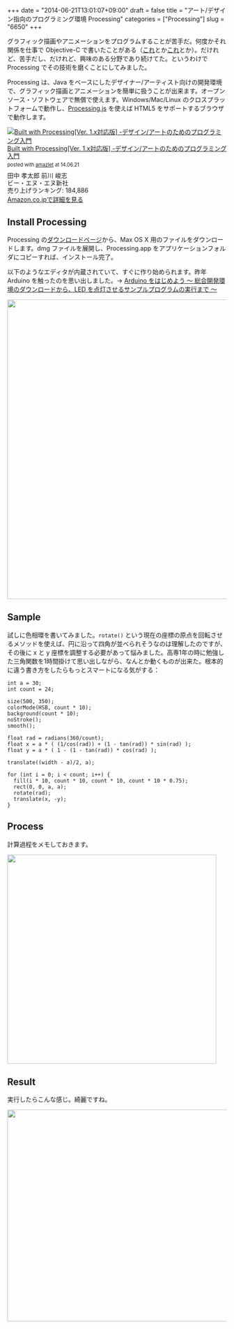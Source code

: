 +++
date = "2014-06-21T13:01:07+09:00"
draft = false
title = "アート/デザイン指向のプログラミング環境 Processing"
categories = ["Processing"]
slug = "6650"
+++

グラフィック描画やアニメーションをプログラムすることが苦手だ。何度かそれ関係を仕事で Objective-C で書いたことがある（<a href="https://itunes.apple.com/jp/app/adoresu-zhang-bao-cun/id598057806?mt=8&uo=4&at=11l3RT" target="_blank">これ</a>とか<a href="https://itunes.apple.com/jp/app/kyandikottonmachigai-tanshi/id628281619?mt=8&uo=4&at=11l3RT" target="_blank">これ</a>とか）。だけれど、苦手だし、だけれど、興味のある分野であり続けてた。というわけで Processing でその技術を磨くことにしてみました。

Processing は、Java をベースにしたデザイナー/アーティスト向けの開発環境で、グラフィック描画とアニメーションを簡単に扱うことが出来ます。オープンソース・ソフトウェアで無償で使えます。Windows/Mac/Linux のクロスプラットフォームで動作し、<a href="http://processingjs.org/" target="_blank">Processing.js</a> を使えば HTML5 をサポートするブラウザで動作します。

<div class="amazlet-box" style="margin-bottom:0px;"><div class="amazlet-image" style="float:left;margin:0px 12px 1px 0px;"><a href="http://www.amazon.co.jp/exec/obidos/ASIN/4861007070/rakuishi-22/ref=nosim/" name="amazletlink" target="_blank"><img src="http://ecx.images-amazon.com/images/I/61h0LZq-MyL._SL160_.jpg" alt="Built with Processing[Ver. 1.x対応版] -デザイン/アートのためのプログラミング入門" style="border: none;" /></a></div><div class="amazlet-info" style="line-height:120%; margin-bottom: 10px"><div class="amazlet-name" style="margin-bottom:10px;line-height:120%"><a href="http://www.amazon.co.jp/exec/obidos/ASIN/4861007070/rakuishi-22/ref=nosim/" name="amazletlink" target="_blank">Built with Processing[Ver. 1.x対応版] -デザイン/アートのためのプログラミング入門</a><div class="amazlet-powered-date" style="font-size:80%;margin-top:5px;line-height:120%">posted with <a href="http://www.amazlet.com/" title="amazlet" target="_blank">amazlet</a> at 14.06.21</div></div><div class="amazlet-detail">田中 孝太郎 前川 峻志 <br />ビー・エヌ・エヌ新社 <br />売り上げランキング: 184,886<br /></div><div class="amazlet-sub-info" style="float: left;"><div class="amazlet-link" style="margin-top: 5px"><a href="http://www.amazon.co.jp/exec/obidos/ASIN/4861007070/rakuishi-22/ref=nosim/" name="amazletlink" target="_blank">Amazon.co.jpで詳細を見る</a></div></div></div><div class="amazlet-footer" style="clear: left"></div></div>

<h2>Install Processing</h2>

Processing の<a href="https://processing.org/download/" target="_blank">ダウンロードページ</a>から、Max OS X 用のファイルをダウンロードします。dmg ファイルを展開し、Processing.app をアプリケーションフォルダにコピーすれば、インストール完了。

以下のようなエディタが内蔵されていて、すぐに作り始められます。昨年 Arduino を触ったのを思い出しました。&rarr; <a href="http://rakuishi.com/archives/5356" target="_blank">Arduino をはじめよう 〜 総合開発環境のダウンロードから、LED を点灯させるサンプルプログラムの実行まで 〜</a>

<img class="align-center" src="/images/2014/06/6650_1.png" border="0" width="728" height="687" />

<h2>Sample</h2>

試しに色相環を書いてみました。<code>rotate()</code> という現在の座標の原点を回転させるメソッドを使えば、円に沿って四角が並べられそうなのは理解したのですが、その後に x と y 座標を調整する必要があって悩みました。高専1年の時に勉強した三角関数を1時間掛けて思い出しながら、なんとか動くものが出来た。根本的に違う書き方をしたらもっとスマートになる気がする：

<pre><code>int a = 30;
int count = 24;

size(500, 350);
colorMode(HSB, count * 10);
background(count * 10);
noStroke();
smooth();

float rad = radians(360/count);
float x = a * ( (1/cos(rad)) + (1 - tan(rad)) * sin(rad) );
float y = a * ( 1 - (1 - tan(rad)) * cos(rad) );

translate((width - a)/2, a);

for (int i = 0; i &lt; count; i++) {
  fill(i * 10, count * 10, count * 10, count * 10 * 0.75);
  rect(0, 0, a, a);
  rotate(rad);
  translate(x, -y);
}</code></pre>

<h2>Process</h2>

計算過程をメモしておきます。

<img class="align-center" src="/images/2014/06/6650_2.jpg" border="0" width="480" height="480" />

<h2>Result</h2>

実行したらこんな感じ。綺麗ですね。

<img class="align-center" src="/images/2014/06/6650_3.png" border="0" width="714" height="486" />
